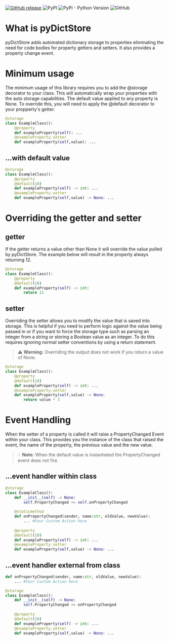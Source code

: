 [![GitHub release](https://img.shields.io/github/release/OpenWayside/pyDictStore.svg?label=GitHub%20release)](https://github.com/OpenWayside/pyDictStore/releases)
![PyPI](https://img.shields.io/pypi/v/pyDictStore)
![PyPI - Python Version](https://img.shields.io/pypi/pyversions/pyDictStore)
![GitHub](https://img.shields.io/github/license/OpenWayside/pyDictStore)

# What is pyDictStore

pyDictStore adds automated dictionary storage to properties eliminating the need for code bodies for property getters and setters. It also provides a property change event.


# Minimum usage
The minimum usage of this library requires you to add the @storage decorator to your class. This will automatically wrap your properties with the auto storage capabilities. The default value applied to any property is None. To override this, you will need to apply the @default decorator to your propperty's getter. 
```python
@storage
class ExampleClass(): 
    @property
    def exampleProperty(self): ...
    @exampleProperty.setter
    def exampleProperty(self,value): ...
```

## ...with default value
```python
@storage
class ExampleClass(): 
    @property
    @default(10)
    def exampleProperty(self) -> int: ...
    @exampleProperty.setter
    def exampleProperty(self,value) -> None: ...
```
# Overriding the getter and setter

## getter

If the getter returns a value other than None it will override the value pulled by pyDictStore. The example below will result in the property always returning 12.

```python
@storage
class ExampleClass(): 
    @property
    @default(10)
    def exampleProperty(self) -> int: 
        return 12
```

## setter

Overriding the setter allows you to modify the value that is saved into storage. This is helpful if you need to perform logic against the value being passed in or if you want to force the storage type such as parsing an integer from a string or storing a Boolean value as an integer. To do this requires ignoring normal setter conventions by using a return statement.

> :warning: **Warning:** Overriding the output does not work if you return a value of None.

```python
@storage
class ExampleClass():
    @property 
    @default(10)
    def exampleProperty(self) -> int: ...
    @exampleProperty.setter
    def exampleProperty(self,value) -> None: 
        return value * 3
```

# Event Handling
When the setter of a property is called it will raise a PropertyChanged Event within your class. This provides you the instance of the class that raised the event, the name of the property, the previous value and the new value.

> :bulb: **Note:** When the default value is instantiated the PropertyChanged event does not fire.

## ...event handler within class

```python
@storage
class ExampleClass(): 
    def __init__(self) -> None:
        self.PropertyChanged += self.onPropertyChanged
        
    @staticmethod
    def onPropertyChanged(sender, name:str, oldValue, newValue):
        ... #Your Custom Action here
        
    @property
    @default(10)
    def exampleProperty(self) -> int: ...
    @exampleProperty.setter
    def exampleProperty(self,value) -> None: ...
```

## ...event handler external from class

```python
def onPropertyChanged(sender, name:str, oldValue, newValue):
    ... #Your Custom Action here

@storage
class ExampleClass(): 
    def __init__(self) -> None:
        self.PropertyChanged += onPropertyChanged
              
    @property
    @default(10)
    def exampleProperty(self) -> int: ...
    @exampleProperty.setter
    def exampleProperty(self,value) -> None: ...
```
